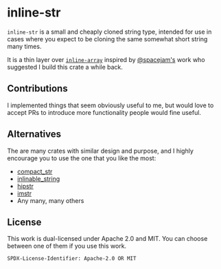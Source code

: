 # inline-str

`inline-str` is a small and cheaply cloned string type, intended for use in cases where you expect to be cloning the same somewhat short string many times.

It is a thin layer over [`inline-array`](https://github.com/komora-io/inline-array) inspired by [@spacejam's](https://github.com/spacejam) work who suggested I build this crate a while back.

## Contributions

I implemented things that seem obviously useful to me, but would love to accept PRs to introduce more functionality people would fine useful.

## Alternatives

The are many crates with similar design and purpose, and I highly encourage you to use the one that you like the most:

- [compact_str](https://github.com/ParkMyCar/compact_str)
- [inlinable_string](https://github.com/fitzgen/inlinable_string)
- [hipstr](https://github.com/polazarus/hipstr)
- [imstr](https://github.com/xfbs/imstr)
- Any many, many others

## License

This work is dual-licensed under Apache 2.0 and MIT.
You can choose between one of them if you use this work.

`SPDX-License-Identifier: Apache-2.0 OR MIT`
